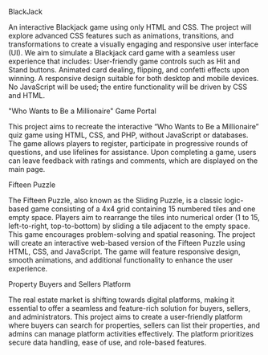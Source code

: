 BlackJack

An interactive Blackjack game using only HTML and CSS. The project will explore advanced CSS features such as animations, transitions, and transformations to create a visually engaging and responsive user interface (UI).
We aim to simulate a Blackjack card game with a seamless user experience that includes:
User-friendly game controls such as Hit and Stand buttons.
Animated card dealing, flipping, and confetti effects upon winning.
A responsive design suitable for both desktop and mobile devices.
No JavaScript will be used; the entire functionality will be driven by CSS and HTML.

"Who Wants to Be a Millionaire" Game Portal

This project aims to recreate the interactive “Who Wants to Be a Millionaire” quiz game using HTML, CSS, and PHP, without JavaScript or databases. 
The game allows players to register, participate in progressive rounds of questions, and use lifelines for assistance. 
Upon completing a game, users can leave feedback with ratings and comments, which are displayed on the main page.

Fifteen Puzzle

The Fifteen Puzzle, also known as the Sliding Puzzle, is a classic logic-based game consisting of a 4x4 grid containing 15 numbered tiles and one empty space. 
Players aim to rearrange the tiles into numerical order (1 to 15, left-to-right, top-to-bottom) by sliding a tile adjacent to the empty space. 
This game encourages problem-solving and spatial reasoning. The project will create an interactive web-based version of the Fifteen Puzzle using HTML, CSS, and JavaScript. 
The game will feature responsive design, smooth animations, and additional functionality to enhance the user experience.

Property Buyers and Sellers Platform

The real estate market is shifting towards digital platforms, making it essential to offer a seamless and feature-rich solution for buyers, sellers, and administrators. 
This project aims to create a user-friendly platform where buyers can search for properties, sellers can list their properties, and admins can manage platform activities effectively. 
The platform prioritizes secure data handling, ease of use, and role-based features.



